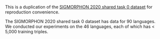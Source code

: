 This is a duplication of the [SIGMORPHON 2020 shared task 0 dataset](https://github.com/sigmorphon2020/task0-data) for reproduction convenience.

The SIGMORPHON 2020 shared task 0 dataset has data for 90 languages. We conducted our experiments on the 46 languages, each of which has < 5,000 training triples.
